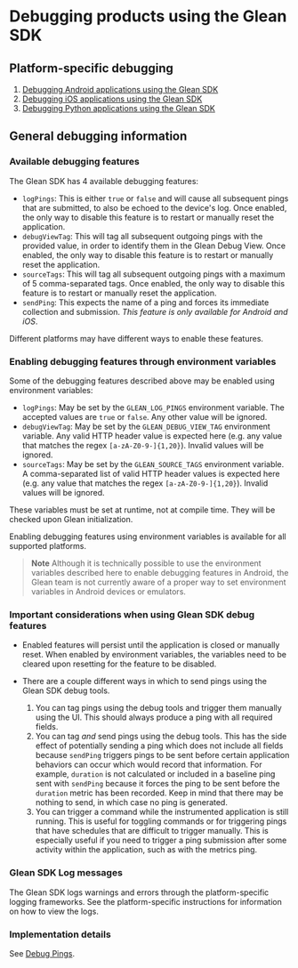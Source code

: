 # Debugging products using the Glean SDK

## Platform-specific debugging

1. [Debugging Android applications using the Glean SDK](android.md)
2. [Debugging iOS applications using the Glean SDK](ios.md)
3. [Debugging Python applications using the Glean SDK](python.md)

## General debugging information

### Available debugging features

The Glean SDK has 4 available debugging features:

- `logPings`: This is either `true` or `false` and will cause all subsequent pings that are submitted, to also be echoed to the device's log. Once enabled, the only way to disable this feature is to restart or manually reset the application.
- `debugViewTag`: This will tag all subsequent outgoing pings with the provided value, in order to identify them in the Glean Debug View. Once enabled, the only way to disable this feature is to restart or manually reset the application.
- `sourceTags`: This will tag all subsequent outgoing pings with a maximum of 5 comma-separated tags. Once enabled, the only way to disable this feature is to restart or manually reset the application.
- `sendPing`: This expects the name of a ping and forces its immediate collection and submission. _This feature is only available for Android and iOS_.

Different platforms may have different ways to enable these features.

### Enabling debugging features through environment variables

Some of the debugging features described above may be enabled using environment variables:

- `logPings`: May be set by the `GLEAN_LOG_PINGS` environment variable. The accepted values are `true` or `false`. Any other value will be ignored.
- `debugViewTag`: May be set by the `GLEAN_DEBUG_VIEW_TAG` environment variable. Any valid HTTP header value is expected here (e.g. any value that matches the regex `[a-zA-Z0-9-]{1,20}`). Invalid values will be ignored.
- `sourceTags`: May be set by the `GLEAN_SOURCE_TAGS` environment variable. A comma-separated list of valid HTTP header values is expected here (e.g. any value that matches the regex `[a-zA-Z0-9-]{1,20}`). Invalid values will be ignored.

These variables must be set at runtime, not at compile time. They will be checked upon Glean initialization.

Enabling debugging features using environment variables is available for all supported platforms.

> **Note** Although it is technically possible to use the environment variables described here to enable debugging features in Android, the Glean team is not currently aware of a proper way to set environment variables in Android devices or emulators.

### Important considerations when using Glean SDK debug features

- Enabled features will persist until the application is closed or manually reset. When enabled by environment variables, the variables need to be cleared upon resetting for the feature to be disabled.

- There are a couple different ways in which to send pings using the Glean SDK debug tools.
    1. You can tag pings using the debug tools and trigger them manually using the UI. This should always produce a ping with all required fields.
    2. You can tag _and_ send pings using the debug tools.  This has the side effect of potentially sending a ping which does not include all fields because `sendPing` triggers pings to be sent before certain application behaviors can occur which would record that information.  For example, `duration` is not calculated or included in a baseline ping sent with `sendPing` because it forces the ping to be sent before the `duration` metric has been recorded.  Keep in mind that there may be nothing to send, in which case no ping is generated.
    3. You can trigger a command while the instrumented application is still running.  This is useful for toggling commands or for triggering pings that have schedules that are difficult to trigger manually.  This is especially useful if you need to trigger a ping submission after some activity within the application, such as with the metrics ping.

### Glean SDK Log messages

The Glean SDK logs warnings and errors through the platform-specific logging frameworks.  See the platform-specific instructions for information on how to view the logs.

### Implementation details

See [Debug Pings](../../dev/core/internal/debug-pings.md).
